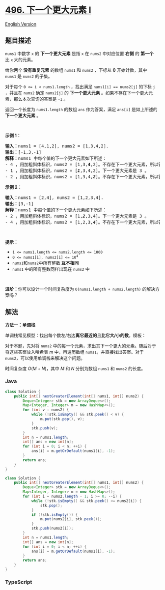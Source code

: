 # [496. 下一个更大元素 I](https://leetcode.cn/problems/next-greater-element-i)

[English Version](/solution/0400-0499/0496.Next%20Greater%20Element%20I/README_EN.md)

## 题目描述

<!-- 这里写题目描述 -->

<p><code>nums1</code>&nbsp;中数字&nbsp;<code>x</code>&nbsp;的 <strong>下一个更大元素</strong> 是指&nbsp;<code>x</code>&nbsp;在&nbsp;<code>nums2</code> 中对应位置 <strong>右侧</strong> 的 <strong>第一个</strong> 比&nbsp;<code>x</code><strong>&nbsp;</strong>大的元素。</p>

<p>给你两个<strong> 没有重复元素</strong> 的数组&nbsp;<code>nums1</code> 和&nbsp;<code>nums2</code> ，下标从 <strong>0</strong> 开始计数，其中<code>nums1</code>&nbsp;是&nbsp;<code>nums2</code>&nbsp;的子集。</p>

<p>对于每个 <code>0 &lt;= i &lt; nums1.length</code> ，找出满足 <code>nums1[i] == nums2[j]</code> 的下标 <code>j</code> ，并且在 <code>nums2</code> 确定 <code>nums2[j]</code> 的 <strong>下一个更大元素</strong> 。如果不存在下一个更大元素，那么本次查询的答案是 <code>-1</code> 。</p>

<p>返回一个长度为&nbsp;<code>nums1.length</code> 的数组<em> </em><code>ans</code><em> </em>作为答案，满足<em> </em><code>ans[i]</code><em> </em>是如上所述的 <strong>下一个更大元素</strong> 。</p>

<p>&nbsp;</p>

<p><strong>示例 1：</strong></p>

<pre>
<strong>输入：</strong>nums1 = [4,1,2], nums2 = [1,3,4,2].
<strong>输出：</strong>[-1,3,-1]
<strong>解释：</strong>nums1 中每个值的下一个更大元素如下所述：
- 4 ，用加粗斜体标识，nums2 = [1,3,<strong>4</strong>,2]。不存在下一个更大元素，所以答案是 -1 。
- 1 ，用加粗斜体标识，nums2 = [<em><strong>1</strong></em>,3,4,2]。下一个更大元素是 3 。
- 2 ，用加粗斜体标识，nums2 = [1,3,4,<em><strong>2</strong></em>]。不存在下一个更大元素，所以答案是 -1 。</pre>

<p><strong>示例 2：</strong></p>

<pre>
<strong>输入：</strong>nums1 = [2,4], nums2 = [1,2,3,4].
<strong>输出：</strong>[3,-1]
<strong>解释：</strong>nums1 中每个值的下一个更大元素如下所述：
- 2 ，用加粗斜体标识，nums2 = [1,<em><strong>2</strong></em>,3,4]。下一个更大元素是 3 。
- 4 ，用加粗斜体标识，nums2 = [1,2,3,<em><strong>4</strong></em>]。不存在下一个更大元素，所以答案是 -1 。
</pre>

<p>&nbsp;</p>

<p><strong>提示：</strong></p>

<ul>
	<li><code>1 &lt;= nums1.length &lt;= nums2.length &lt;= 1000</code></li>
	<li><code>0 &lt;= nums1[i], nums2[i] &lt;= 10<sup>4</sup></code></li>
	<li><code>nums1</code>和<code>nums2</code>中所有整数 <strong>互不相同</strong></li>
	<li><code>nums1</code> 中的所有整数同样出现在 <code>nums2</code> 中</li>
</ul>

<p>&nbsp;</p>

<p><strong>进阶：</strong>你可以设计一个时间复杂度为 <code>O(nums1.length + nums2.length)</code> 的解决方案吗？</p>

## 解法

**方法一：单调栈**

单调栈常见模型：找出每个数左/右边**离它最近的**且**比它大/小的数**。模板：

对于本题，先对将 `nums2` 中的每一个元素，求出其下一个更大的元素。随后对于将这些答案放入哈希表 $m$ 中，再遍历数组 `nums1`，并直接找出答案。对于 `nums2`，可以使用单调栈来解决这个问题。

时间复杂度 $O(M+N)$，其中 $M$ 和 $N$ 分别为数组 `nums1` 和 `nums2` 的长度。

### **Java**

```java
class Solution {
    public int[] nextGreaterElement(int[] nums1, int[] nums2) {
        Deque<Integer> stk = new ArrayDeque<>();
        Map<Integer, Integer> m = new HashMap<>();
        for (int v : nums2) {
            while (!stk.isEmpty() && stk.peek() < v) {
                m.put(stk.pop(), v);
            }
            stk.push(v);
        }
        int n = nums1.length;
        int[] ans = new int[n];
        for (int i = 0; i < n; ++i) {
            ans[i] = m.getOrDefault(nums1[i], -1);
        }
        return ans;
    }
}
```

```java
class Solution {
    public int[] nextGreaterElement(int[] nums1, int[] nums2) {
        Deque<Integer> stk = new ArrayDeque<>();
        Map<Integer, Integer> m = new HashMap<>();
        for (int i = nums2.length - 1; i >= 0; --i) {
            while (!stk.isEmpty() && stk.peek() <= nums2[i]) {
                stk.pop();
            }
            if (!stk.isEmpty()) {
                m.put(nums2[i], stk.peek());
            }
            stk.push(nums2[i]);
        }
        int n = nums1.length;
        int[] ans = new int[n];
        for (int i = 0; i < n; ++i) {
            ans[i] = m.getOrDefault(nums1[i], -1);
        }
        return ans;
    }
}
```

### **TypeScript**
